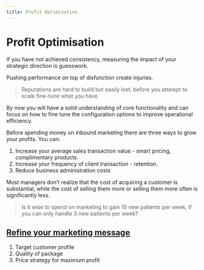 ```yaml
---
title: Profit Optimisation
---
```


# Profit Optimisation

If you have not achieved consistency, measuring the impact of your strategic direction is guesswork.

Pushing performance on top of disfunction create injuries.

> Reputations are hard to build but easily lost, before you attempt to scale fine-tune what you have.

By now you will have a solid understanding of core functionality and can focus on how to fine tune the configuration options to improve operational efficiency.

Before spending money on inbound marketing there are three ways to grow your profits. You can:

1. Increase your average sales transaction value - smart pricing, complimentary products.
2. Increase your frequency of client transaction - retention.
3. Reduce business administration costs

Most managers don’t realize that the cost of acquiring a customer is substantial, while the cost of selling them more or selling them more often is significantly less.

> Is it wise to spend on marketing to gain 10 new patients per week, if you can only handle 3 new patients per week?

## [Refine your marketing message](./marketing/)

1. Target customer profile
2. Quality of package
3. Price strategy for maximum profit
